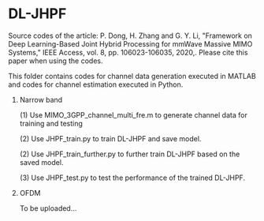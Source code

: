 # DL-JHPF
Source codes of the article: P. Dong, H. Zhang and G. Y. Li, "Framework on Deep Learning-Based Joint Hybrid Processing for mmWave Massive MIMO Systems," IEEE Access, vol. 8, pp. 106023-106035, 2020,. Please cite this paper when using the codes.

This folder contains codes for channel data generation executed in MATLAB and codes for channel estimation executed in Python.

1. Narrow band

   (1) Use MIMO_3GPP_channel_multi_fre.m to generate channel data for training and testing
   
   (2) Use JHPF_train.py to train DL-JHPF and save model.
   
   (2) Use JHPF_train_further.py to further train DL-JHPF based on the saved model.
   
   (3) Use JHPF_test.py to test the performance of the trained DL-JHPF.
   
2. OFDM

   To be uploaded...
